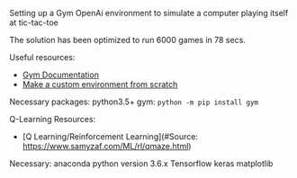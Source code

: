 Setting up a Gym OpenAi environment to simulate a computer playing itself at tic-tac-toe

The solution has been optimized to run 6000 games in 78 secs.

Useful resources:  
* [Gym Documentation](https://gym.openai.com/docs/)  
* [Make a custom environment from scratch](https://medium.com/@apoddar573/making-your-own-custom-environment-in-gym-c3b65ff8cdaa)

Necessary packages:
python3.5+
gym: `python -m pip install gym`


Q-Learning Resources:  
* [Q Learning/Reinforcement Learning](#Source: https://www.samyzaf.com/ML/rl/qmaze.html)

Necessary:
anaconda python version 3.6.x
Tensorflow
keras
matplotlib